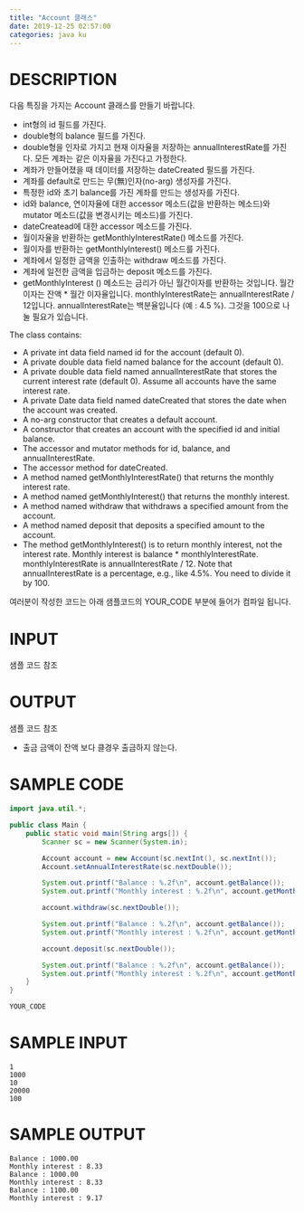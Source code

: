 ```yaml
---
title: "Account 클래스"
date: 2019-12-25 02:57:00
categories: java ku
---
```



# DESCRIPTION
다음 특징을 가지는 Account 클래스를 만들기 바랍니다.

* int형의 id 필드를 가진다.
* double형의 balance 필드를 가진다.
* double형을 인자로 가지고 현재 이자율을 저장하는 annualInterestRate를 가진다. 모든 계좌는 같은 이자율을 가진다고 가정한다.
* 계좌가 만들어졌을 때 데이터를 저장하는 dateCreated 필드를 가진다.
* 계좌를 default로 만드는 무(無)인자(no-arg) 생성자를 가진다.
* 특정한 id와 초기 balance를 가진 계좌를 만드는 생성자를 가진다.
* id와 balance, 연이자율에 대한 accessor 메소드(값을 반환하는 메소드)와 mutator 메소드(값을 변경시키는 메소드)를 가진다.
* dateCreatead에 대한 accessor 메소드를 가진다.
* 월이자율을 반환하는 getMonthlyInterestRate() 메소드를 가진다.
* 월이자를 반환하는 getMonthlyInterest() 메소드를 가진다.
* 계좌에서 일정한 금액을 인출하는 withdraw 메소드를 가진다.
* 계좌에 일전한 금액을 입금하는 deposit 메소드를 가진다.
* getMonthlyInterest () 메소드는 금리가 아닌 월간이자를 반환하는 것입니다. 월간이자는 잔액 * 월간 이자율입니다. monthlyInterestRate는 annualInterestRate / 12입니다. annualInterestRate는 백분율입니다 (예 : 4.5 %). 그것을 100으로 나눌 필요가 있습니다.

The class contains:

* A private int data field named id for the account (default 0).
* A private double data field named balance for the account (default 0).
* A private double data field named annualInterestRate that stores the current interest rate (default 0). Assume all accounts have the same interest rate. 
* A private Date data field named dateCreated that stores the date when the account was created.
* A no-arg constructor that creates a default account.
* A constructor that creates an account with the specified id and initial balance.
* The accessor and mutator methods for id, balance, and annualInterestRate.
* The accessor method for dateCreated.
* A method named getMonthlyInterestRate() that returns the monthly interest rate.
* A method named getMonthlyInterest() that returns the monthly interest.
* A method named withdraw that withdraws a specified amount from the account.
* A method named deposit that deposits a specified amount to the account.
* The method getMonthlyInterest() is to return monthly interest, not the interest rate. Monthly interest is balance * monthlyInterestRate. monthlyInterestRate is annualInterestRate / 12. Note that annualInterestRate is a percentage, e.g., like 4.5%. You need to divide it by 100.

여러분이 작성한 코드는 아래 샘플코드의 YOUR_CODE 부분에 들어가 컴파일 됩니다. 

# INPUT
샘플 코드 참조

# OUTPUT
샘플 코드 참조

- 출금 금액이 잔액 보다 클경우 출금하지 않는다.  

# SAMPLE CODE
```java
import java.util.*;

public class Main {
    public static void main(String args[]) {
        Scanner sc = new Scanner(System.in);

        Account account = new Account(sc.nextInt(), sc.nextInt());
        Account.setAnnualInterestRate(sc.nextDouble());

        System.out.printf("Balance : %.2f\n", account.getBalance());
        System.out.printf("Monthly interest : %.2f\n", account.getMonthlyInterest());

        account.withdraw(sc.nextDouble());

        System.out.printf("Balance : %.2f\n", account.getBalance());
        System.out.printf("Monthly interest : %.2f\n", account.getMonthlyInterest());

        account.deposit(sc.nextDouble());

        System.out.printf("Balance : %.2f\n", account.getBalance());
        System.out.printf("Monthly interest : %.2f\n", account.getMonthlyInterest());
    }
}

YOUR_CODE
```

# SAMPLE INPUT
```
1
1000
10
20000
100
```

# SAMPLE OUTPUT
```
Balance : 1000.00
Monthly interest : 8.33
Balance : 1000.00
Monthly interest : 8.33
Balance : 1100.00
Monthly interest : 9.17
```

<script src="https://gist.github.com/DetegiCE/3dff74cea88fdb9495626375e9d624cc.js"></script>
